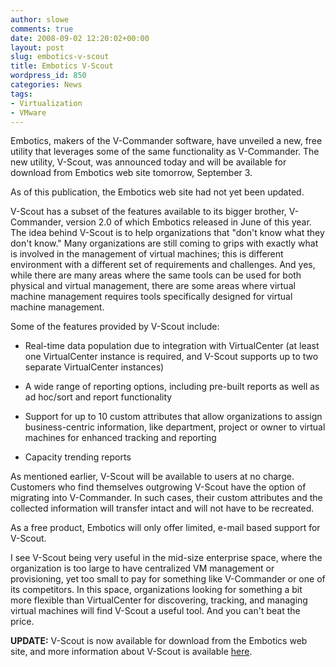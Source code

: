 ```yaml
---
author: slowe
comments: true
date: 2008-09-02 12:20:02+00:00
layout: post
slug: embotics-v-scout
title: Embotics V-Scout
wordpress_id: 850
categories: News
tags:
- Virtualization
- VMware
---
```


Embotics, makers of the V-Commander software, have unveiled a new, free utility that leverages some of the same functionality as V-Commander. The new utility, V-Scout, was announced today and will be available for download from Embotics web site tomorrow, September 3.

As of this publication, the Embotics web site had not yet been updated.

V-Scout has a subset of the features available to its bigger brother, V-Commander, version 2.0 of which Embotics released in June of this year. The idea behind V-Scout is to help organizations that "don't know what they don't know." Many organizations are still coming to grips with exactly what is involved in the management of virtual machines; this is different environment with a different set of requirements and challenges. And yes, while there are many areas where the same tools can be used for both physical and virtual management, there are some areas where virtual machine management requires tools specifically designed for virtual machine management.

Some of the features provided by V-Scout include:

* Real-time data population due to integration with VirtualCenter (at least one VirtualCenter instance is required, and V-Scout supports up to two separate VirtualCenter instances)

* A wide range of reporting options, including pre-built reports as well as ad hoc/sort and report functionality

* Support for up to 10 custom attributes that allow organizations to assign business-centric information, like department, project or owner to virtual machines for enhanced tracking and reporting

* Capacity trending reports

As mentioned earlier, V-Scout will be available to users at no charge. Customers who find themselves outgrowing V-Scout have the option of migrating into V-Commander. In such cases, their custom attributes and the collected information will transfer intact and will not have to be recreated.

As a free product, Embotics will only offer limited, e-mail based support for V-Scout.

I see V-Scout being very useful in the mid-size enterprise space, where the organization is too large to have centralized VM management or provisioning, yet too small to pay for something like V-Commander or one of its competitors. In this space, organizations looking for something a bit more flexible than VirtualCenter for discovering, tracking, and managing virtual machines will find V-Scout a useful tool. And you can't beat the price.

**UPDATE:** V-Scout is now available for download from the Embotics web site, and more information about V-Scout is available [here](http://www.embotics.com/solutions/v-scout).
